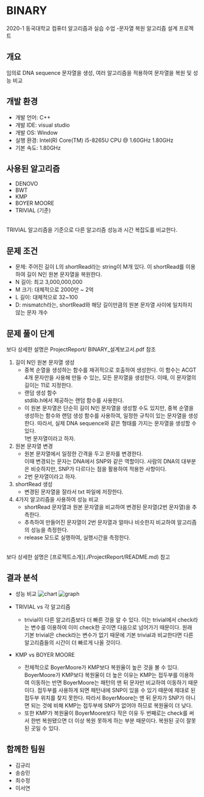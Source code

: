 # BINARY
2020-1 동국대학교 컴퓨터 알고리즘과 실습 수업 -문자열 복원 알고리즘 설계 프로젝트 

## 개요
임의로 DNA sequence 문자열을 생성, 여러 알고리즘을 적용하여 문자열을 복원 및 성능 비교

## 개발 환경
* 개발 언어: C++
* 개발 IDE: visual studio
* 개발 OS: Window
* 실행 환경: Intel(R) Core(TM) i5-8265U CPU @ 1.60GHz 1.80GHz
* 기본 속도: 1.80GHz

## 사용된 알고리즘
* DENOVO
* BWT
* KMP
* BOYER MOORE
* TRIVIAL (기준) 
<br>
TRIVIAL 알고리즘을 기준으로 다른 알고리즘 성능과 시간 복잡도를 비교한다.

## 문제 조건
* 문제: 주어진 길이 L의 shortRead라는 string이 M개 있다. 이 shortRead를 이용하여 길이 N인 원본 문자열을 복원한다.
* N 길이: 최고 3,000,000,000
* M 크기: 대체적으로 2000만 ~ 2억
* L 길이: 대체적으로 32~100
* D: mismatch라는, shortRead와 해당 길이만큼의 원본 문자열 사이에 일치하지 않는 문자 개수

## 문제 풀이 단계
보다 상세한 설명은 ProjectReport/ BINARY_설계보고서.pdf 참조
1) 길이 N인 원본 문자열 생성
	* 중복 순열을 생성하는 함수를 재귀적으로 호출하여 생성한다. 
	이 함수는 ACGT 4개 문자만을 사용해 만들 수 있는, 모든 문자열을 생성한다. 이때, 이 문자열의 길이는 11로 지정한다. 
	* 랜덤 생성 함수<br>
	stdlib.h에서 제공하는 랜덤 함수를 사용한다. 
	* 이 원본 문자열은 단순히 길이 N인 문자열을 생성할 수도 있지만, 중복 순열을 생성하는 함수와 랜덤 생성 함수를 사용하여,
	일정한 규칙이 있는 문자열을 생성한다. 따라서, 실제 DNA sequence와 같은 형태를 가지는 문자열을 생성할 수 있다. <br>
	1번 문자열이라고 하자.
2) 원본 문자열 변경
	* 원본 문자열에서 일정한 간격을 두고 문자를 변경한다. <br> 
	이때 변경되는 문자는 DNA에서 SNP와 같은 역할이다. 사람의 DNA의 대부분은 비슷하지만, SNP가 다르다는 점을 활용하여 적용한 사항이다. 
	* 2번 문자열이라고 하자.
3) shortRead 생성 
	* 변경된 문자열을 잘라서 txt 파일에 저장한다. 
4) 4가지 알고리즘을 사용하여 성능 비교 
	* shortRead 문자열과 원본 문자열을 비교하여 변경된 문자열(2번 문자열)을 추측한다.
	* 추측하여 만들어진 문자열이 2번 문자열과 얼마나 비슷한지 비교하여 알고리즘의 성능을 측정한다. 
	* release 모드로 실행하여, 실행시간을 측정한다. 

<br>
보다 상세한 설명은 [프로젝트소개](./ProjectReport/README.md) 참고

## 결과 분석
* 성능 비교
![chart](https://user-images.githubusercontent.com/58732639/114364401-5193ee80-9bb4-11eb-9abd-820822f12050.png)
![graph](https://user-images.githubusercontent.com/58732639/114364804-bd765700-9bb4-11eb-80e8-ab115629ad21.png)

* TRIVIAL vs 각 알고리즘
	* trivial이 다른 알고리즘보다 더 빠른 것을 알 수 있다. 이는 trivial에서 check라는 변수를 이용하여 이미 check한 곳이면 다음으로 넘어가기
	때문이다. 원래 기본 trivial은 check라는 변수가 없기 때문에 기본 trivial과 비교한다면 다른 
	알고리즘들의 시간이 더 빠르게 나올 것이다.
* KMP vs BOYER MOORE
	* 전체적으로 BoyerMoore가 KMP보다 복원율이 높은 것을 볼 수 있다. 
	BoyerMoore가 KMP보다 복원율이 더 높은 이유는 KMP는 접두부를 이용하여 이동하는 반면 
	BoyerMoore는 패턴의 맨 뒤 문자만 비교하여 이동하기 때문이다. 접두부를 사용하게 되면 
	패턴내에 SNP이 있을 수 있기 때문에 제대로 된 접두부 위치를 찾지 못한다. 따라서 
	BoyerMoore는 맨 뒤 문자가 SNP가 아니면 되는 것에 비해 KMP는 접두부에 SNP가 없어야 
	하므로 복원율이 더 낮다. 
	* 또한 KMP가 복원율이 BoyerMoore보다 작은 이유 두 번째로는 check를 써서 한번 
	복원됐으면 더 이상 복원 못하게 하는 부분 때문이다. 복원된 곳이 잘못된 곳일 수 있다. 

## 함께한 팀원
* 김규리
* 송승민
* 최수정
* 이서연
